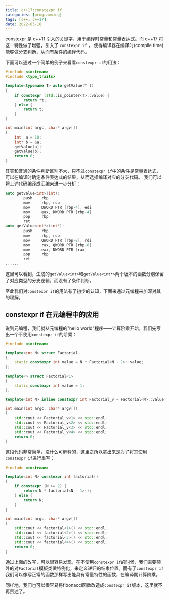 ```yaml
---
title: c++17:constexpr if
categories: [programming]
tags: [c++, c++17]
date: 2022-03-18
---
```


constexpr 是 c++11 引入的关键字，用于编译时常量和常量表达式。而 c++17 将这一特性做了增强，引入了 `constexpr if` ，
使得编译器在编译时(compile time)能够做分支判断，从而有条件的编译代码。

下面可以通过一个简单的例子来看看`constexpr if`的用法：

```cpp
#include <iostream>
#include <type_traits>

template<typename T> auto getValue(T t)
{
    if constexpr (std::is_pointer<T>::value) {
        return *t;
    } else {
        return t;
    }
}

int main(int argc, char* argv[])
{
    int  a = 10;
    int* b = &a;
    getValue(a);
    getValue(b);
    return 0;
}
```

其实和普通的条件判断区别不大，只不过`constexpr if`中的条件是常量表达式，可以在编译时确定条件表达式的结果，从而选择编译对应的分支代码。
我们可以将上述代码编译成汇编来进一步分析：

```cpp
auto getValue<int>(int):
        push    rbp
        mov     rbp, rsp
        mov     DWORD PTR [rbp-4], edi
        mov     eax, DWORD PTR [rbp-4]
        pop     rbp
        ret
auto getValue<int*>(int*):
        push    rbp
        mov     rbp, rsp
        mov     QWORD PTR [rbp-8], rdi
        mov     rax, QWORD PTR [rbp-8]
        mov     eax, DWORD PTR [rax]
        pop     rbp
        ret
......
```

这里可以看到，生成的`getValue<int>`和`getValue<int*>`两个版本的函数分别保留了对应类型的分支逻辑，而没有了条件判断。

至此我们对`constexpr if`的用法有了初步的认知，下面来通过元编程来加深对其的理解。

## constexpr if 在元编程中的应用

说到元编程，我们就从元编程的"hello world"程序——计算阶乘开始，我们先写出一个不使用`constexpr
if`的阶乘：

```cpp
#include <iostream>

template<int N> struct Factorial
{
    static constexpr int value = N * Factorial<N - 1>::value;
};

template<> struct Factorial<1>
{
    static constexpr int value = 1;
};

template<int N> inline constexpr int Factorial_v = Factorial<N>::value;

int main(int argc, char* argv[])
{
    std::cout << Factorial_v<1> << std::endl;
    std::cout << Factorial_v<2> << std::endl;
    std::cout << Factorial_v<3> << std::endl;
    std::cout << Factorial_v<4> << std::endl;
    return 0;
}
```

这段代码非常简单，没什么可解释的，这里之所以拿出来是为了将其使用`constexpr if`进行重写：

```cpp
#include <iostream>

template<int N> constexpr int factorial()
{
    if constexpr (N >= 2) {
        return N * factorial<N - 1>();
    } else {
        return N;
    }
}

int main(int argc, char* argv[])
{
    std::cout << factorial<1>() << std::endl;
    std::cout << factorial<2>() << std::endl;
    std::cout << factorial<3>() << std::endl;
    std::cout << factorial<4>() << std::endl;
    return 0;
}
```

通过上面的改写，可以很容易发现，在不使用`constexpr
if`的时候，我们需要额外的对`Factorial`模板类做特例化，来定义递归的结束位置。而有了`constexpr
if`我们可以像写正常的函数那样写出能具有常量特性的函数，在编译期计算阶乘。

同样地，我们也可以很容易将fibonacci函数改造成`constexpr if`版本，这里就不再赘述了。
